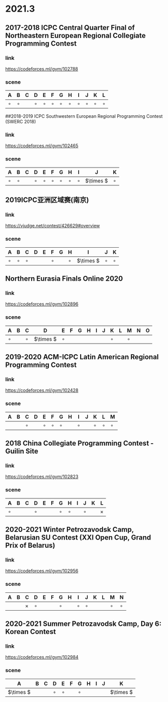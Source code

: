 # 2021.3

## 2017-2018 ICPC Central Quarter Final of Northeastern European Regional Collegiate Programming Contest

### link

https://codeforces.ml/gym/102788

### scene

| A       | B       | C    | D       | E       | F       | G       | H       | I       | J       | K       | L       |
| ------- | ------- | ---- | ------- | ------- | ------- | ------- | ------- | ------- | ------- | ------- | ------- |
| $\circ$ | $\circ$ |      | $\circ$ | $\circ$ | $\circ$ | $\circ$ | $\circ$ | $\circ$ | $\circ$ | $\circ$ | $\circ$ |

##2018-2019 ICPC Southwestern European Regional Programming Contest (SWERC 2018)

### link 

https://codeforces.ml/gym/102465

### scene

| A       | B       | C    | D       | E       | F       | G       | H       | I       | J         | K       |
| ------- | ------- | ---- | ------- | ------- | ------- | ------- | ------- | ------- | --------- | ------- |
| $\circ$ | $\circ$ |      | $\circ$ | $\circ$ | $\circ$ | $\circ$ | $\circ$ | $\circ$ | $\times $ | $\circ$ |

## 2019ICPC亚洲区域赛(南京)

### link 

https://vjudge.net/contest/426629#overview

### scene

| A       | B       | C       | D    | E    | F       | G    | H       | I         | J       | K       |
| ------- | ------- | ------- | ---- | ---- | ------- | ---- | ------- | --------- | ------- | ------- |
| $\circ$ | $\circ$ | $\circ$ |      |      | $\circ$ |      | $\circ$ | $\times $ | $\circ$ | $\circ$ |

## Northern Eurasia Finals Online 2020

### link

https://codeforces.ml/gym/102896

### scene

| A       | B    | C       | D         | E       | F    | G    | H    | I    | J    | K       | L    | M       | N    | O    |
| ------- | ---- | ------- | --------- | ------- | ---- | ---- | ---- | ---- | ---- | ------- | ---- | ------- | ---- | ---- |
| $\circ$ |      | $\circ$ | $\times $ | $\circ$ |      |      |      |      |      | $\circ$ |      | $\circ$ |      |      |

## 2019-2020 ACM-ICPC Latin American Regional Programming Contest

### link

https://codeforces.ml/gym/102428

### scene

| A    | B    | C       | D    | E       | F       | G       | H    | I       | J    | K       | L       | M       |
| ---- | ---- | ------- | ---- | ------- | ------- | ------- | ---- | ------- | ---- | ------- | ------- | ------- |
|      |      | $\circ$ |      | $\circ$ | $\circ$ | $\circ$ |      | $\circ$ |      | $\circ$ | $\circ$ | $\circ$ |

##  2018 China Collegiate Programming Contest - Guilin Site

### link

https://codeforces.ml/gym/102823

### scene

| A       | B    | C    | D       | E    | F    | G       | H       | I    | J       | K    | L        |
| ------- | ---- | ---- | ------- | ---- | ---- | ------- | ------- | ---- | ------- | ---- | -------- |
| $\circ$ |      |      | $\circ$ |      |      | $\circ$ | $\circ$ |      | $\circ$ |      | $\times$ |

## 2020-2021 Winter Petrozavodsk Camp, Belarusian SU Contest (XXI Open Cup, Grand Prix of Belarus)

### link

https://codeforces.ml/gym/102956

### scene

| A    | B    | C        | D       | E    | F    | G       | H    | I       | J       | K    | L    | M       | N       |
| ---- | ---- | -------- | ------- | ---- | ---- | ------- | ---- | ------- | ------- | ---- | ---- | ------- | ------- |
|      |      | $\times$ | $\circ$ |      |      | $\circ$ |      | $\circ$ | $\circ$ |      |      | $\circ$ | $\circ$ |

## 2020-2021 Summer Petrozavodsk Camp, Day 6: Korean Contest

### link

https://codeforces.ml/gym/102984

### scene

| A    | B    | C    | D       | E       | F    | G       | H    | I    | J    | K         |
| ---- | ---- | ---- | ------- | ------- | ---- | ------- | ---- | ---- | ---- | --------- |
|$\times $|      |      | $\circ$ | $\circ$ |      | $\circ$ |      |      |      | $\times $ |


